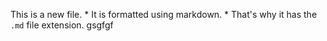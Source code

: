 This is a new file. * It is formatted using markdown. * That's why it has the `.md` file extension.
gsgfgf
